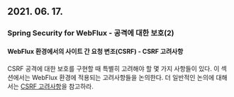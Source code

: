 ## 2021. 06. 17.

### Spring Security for WebFlux - 공격에 대한 보호(2)

#### WebFlux 환경에서의 사이트 간 요청 변조(CSRF) - CSRF 고려사항

CSRF 공격에 대한 보호를 구현할 때 특별히 고려해야 할 몇 가지 사항들이 있다. 이 섹션에서는 WebFlux 환경에 적용되는 고려사항들을 논의한다. 더 일반적인 논의에 대해서는 [CSRF 고려사항][csrf-consideration]을 참고하라.



[csrf-consideration]: https://docs.spring.io/spring-security/site/docs/5.4.1/reference/html5/#csrf-considerations

